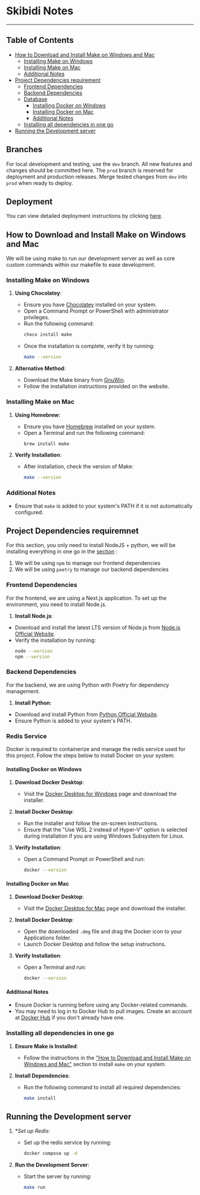 # Skibidi Notes
---

## Table of Contents

- [How to Download and Install Make on Windows and Mac](#how-to-download-and-install-make-on-windows-and-mac)
  - [Installing Make on Windows](#installing-make-on-windows)
  - [Installing Make on Mac](#installing-make-on-mac)
  - [Additional Notes](#additional-notes)
- [Project Dependencies requirement](#project-dependencies-requirement)
  - [Frontend Dependencies](#frontend-dependencies)
  - [Backend Dependencies](#backend-dependencies)
  - [Database](#database)
    - [Installing Docker on Windows](#installing-docker-on-windows)
    - [Installing Docker on Mac](#installing-docker-on-mac)
    - [Additional Notes](#additional-notes-1)
  - [Installing all dependencies in one go](#installing-all-dependencies-in-one-go)
- [Running the Development server](#running-the-development-server)

## Branches
For local development and testing, use the `dev` branch. All new features and changes should be committed here. The `prod` branch is reserved for deployment and production releases. Merge tested changes from `dev` into `prod` when ready to deploy.

## Deployment
You can view detailed deployment instructions by clicking [here](docs/deployment/info.md).

## How to Download and Install Make on Windows and Mac
We will be using make to run our development server as well as core custom commands within our makefile to ease development.

### Installing Make on Windows

1. **Using Chocolatey**:
    - Ensure you have [Chocolatey](https://chocolatey.org/install) installed on your system.
    - Open a Command Prompt or PowerShell with administrator privileges.
    - Run the following command:
      ```bash
      choco install make
      ```
    - Once the installation is complete, verify it by running:
      ```bash
      make --version
      ```

2. **Alternative Method**:
    - Download the Make binary from [GnuWin](http://gnuwin32.sourceforge.net/packages/make.htm).
    - Follow the installation instructions provided on the website.

### Installing Make on Mac

1. **Using Homebrew**:
    - Ensure you have [Homebrew](https://brew.sh/) installed on your system.
    - Open a Terminal and run the following command:
      ```bash
      brew install make
      ```

2. **Verify Installation**:
    - After installation, check the version of Make:
      ```bash
      make --version
      ```

### Additional Notes
- Ensure that `make` is added to your system's PATH if it is not automatically configured.


## Project Dependencies requiremnet 

For this section, you only need to install NodeJS + python, we will be installing everything in one go in the [section](#running-the-development-server) :
1. We will be using `npm` to manage our frontend dependencies 
2. We will be using `poetry` to manage our backend dependencies 

### Frontend Dependencies

For the frontend, we are using a Next.js application. To set up the environment, you need to install Node.js.

1. **Install Node.js**:
  - Download and install the latest LTS version of Node.js from [Node.js Official Website](https://nodejs.org/).
  - Verify the installation by running:
    ```bash
    node --version
    npm --version
    ```

### Backend Dependencies

For the backend, we are using Python with Poetry for dependency management.

1. **Install Python**:
  - Download and install Python from [Python Official Website](https://www.python.org/).
  - Ensure Python is added to your system's PATH.

### Redis Service

Docker is required to containerize and manage the redis service used for this project. Follow the steps below to install Docker on your system:

#### Installing Docker on Windows

1. **Download Docker Desktop**:
    - Visit the [Docker Desktop for Windows](https://www.docker.com/products/docker-desktop) page and download the installer.

2. **Install Docker Desktop**:
    - Run the installer and follow the on-screen instructions.
    - Ensure that the "Use WSL 2 instead of Hyper-V" option is selected during installation if you are using Windows Subsystem for Linux.

3. **Verify Installation**:
    - Open a Command Prompt or PowerShell and run:
      ```bash
      docker --version
      ```

#### Installing Docker on Mac

1. **Download Docker Desktop**:
    - Visit the [Docker Desktop for Mac](https://www.docker.com/products/docker-desktop) page and download the installer.

2. **Install Docker Desktop**:
    - Open the downloaded `.dmg` file and drag the Docker icon to your Applications folder.
    - Launch Docker Desktop and follow the setup instructions.

3. **Verify Installation**:
    - Open a Terminal and run:
      ```bash
      docker --version
      ```

#### Additional Notes
- Ensure Docker is running before using any Docker-related commands.
- You may need to log in to Docker Hub to pull images. Create an account at [Docker Hub](https://hub.docker.com/) if you don't already have one.


### Installing all dependencies in one go  
1. **Ensure Make is Installed**:
    - Follow the instructions in the ["How to Download and Install Make on Windows and Mac"](#how-to-download-and-install-make-on-windows-and-mac) section to install `make` on your system.

2. **Install Dependencies**:
    - Run the following command to install all required dependencies:
      ```bash
      make install
      ```

## Running the Development server 
1. **Set up Redis*:
    - Set up the redis service by running:
      ```bash
      docker compose up -d
      ``` 

2. **Run the Development Server**:
    - Start the server by running:
      ```bash
      make run
      ```
